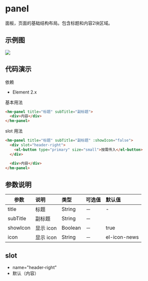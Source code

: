 # panel
面板，页面的基础结构布局。包含标题和内容2块区域。

## 示例图
![](/images/panel.jpg)

## 代码演示
依赖
* Element 2.x

基本用法
```html
<hm-panel title="标题" subTitle="副标题">
  <div>内容</div>
</hm-panel>
```
slot 用法
```html
<hm-panel title="标题" subTitle="副标题" :showIcon="false">
  <div slot="header-right">
    <el-button type="primary" size="small">按需传入</el-button>
  </div>

  <div>内容</div>
</hm-panel>
```

## 参数说明
| 参数 | 说明 | 类型|  可选值 | 默认值 |
|-----|:----------|:------|:------------|:--------|
| title | 标题 |  String | － | - |
| subTitle | 副标题 |  String | － |  |
| showIcon | 显示 icon |  Boolean | － | true |
| icon | 显示 icon |  String | － | el-icon-news |

## slot
* name="header-right"
* 默认（内容）

